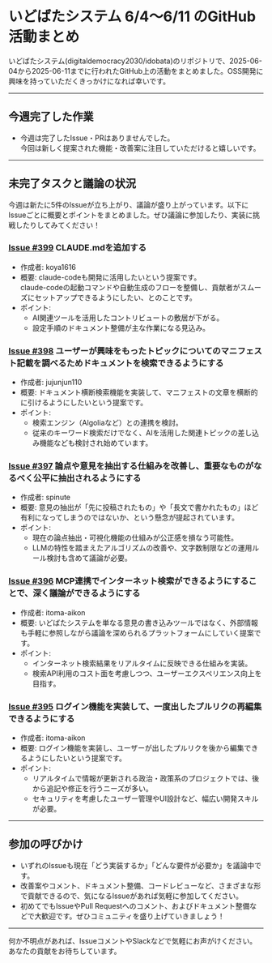 # いどばたシステム 6/4〜6/11 のGitHub活動まとめ

いどばたシステム(digitaldemocracy2030/idobata)のリポジトリで、2025-06-04から2025-06-11までに行われたGitHub上の活動をまとめました。OSS開発に興味を持っていただくきっかけになれば幸いです。

---

## 今週完了した作業

- 今週は完了したIssue・PRはありませんでした。  
  今回は新しく提案された機能・改善案に注目していただけると嬉しいです。

---

## 未完了タスクと議論の状況

今週は新たに5件のIssueが立ち上がり、議論が盛り上がっています。以下にIssueごとに概要とポイントをまとめました。ぜひ議論に参加したり、実装に挑戦したりしてみてください！

### [Issue #399](https://github.com/digitaldemocracy2030/idobata/issues/399) CLAUDE.mdを追加する
- 作成者: koya1616
- 概要: claude-codeも開発に活用したいという提案です。  
  claude-codeの起動コマンドや自動生成のフローを整備し、貢献者がスムーズにセットアップできるようにしたい、とのことです。
- ポイント:  
  - AI関連ツールを活用したコントリビュートの敷居が下がる。  
  - 設定手順のドキュメント整備が主な作業になる見込み。

### [Issue #398](https://github.com/digitaldemocracy2030/idobata/issues/398) ユーザーが興味をもったトピックについてのマニフェスト記載を調べるためドキュメントを検索できるようにする
- 作成者: jujunjun110
- 概要: ドキュメント横断検索機能を実装して、マニフェストの文章を横断的に引けるようにしたいという提案です。
- ポイント:  
  - 検索エンジン（Algoliaなど）との連携を検討。  
  - 従来のキーワード検索だけでなく、AIを活用した関連トピックの差し込み機能なども検討され始めています。

### [Issue #397](https://github.com/digitaldemocracy2030/idobata/issues/397) 論点や意見を抽出する仕組みを改善し、重要なものがなるべく公平に抽出されるようにする
- 作成者: spinute
- 概要: 意見の抽出が「先に投稿されたもの」や「長文で書かれたもの」ほど有利になってしまうのではないか、という懸念が提起されています。
- ポイント:  
  - 現在の論点抽出・可視化機能の仕組みが公正感を損なう可能性。  
  - LLMの特性を踏まえたアルゴリズムの改善や、文字数制限などの運用ルール検討も含めて議論が必要。

### [Issue #396](https://github.com/digitaldemocracy2030/idobata/issues/396) MCP連携でインターネット検索ができるようにすることで、深く議論ができるようにする
- 作成者: itoma-aikon
- 概要: いどばたシステムを単なる意見の書き込みツールではなく、外部情報も手軽に参照しながら議論を深められるプラットフォームにしていく提案です。
- ポイント:  
  - インターネット検索結果をリアルタイムに反映できる仕組みを実装。  
  - 検索API利用のコスト面を考慮しつつ、ユーザーエクスペリエンス向上を目指す。

### [Issue #395](https://github.com/digitaldemocracy2030/idobata/issues/395) ログイン機能を実装して、一度出したプルリクの再編集できるようにする
- 作成者: itoma-aikon
- 概要: ログイン機能を実装し、ユーザーが出したプルリクを後から編集できるようにしたいという提案です。
- ポイント:  
  - リアルタイムで情報が更新される政治・政策系のプロジェクトでは、後から追記や修正を行うニーズが多い。  
  - セキュリティを考慮したユーザー管理やUI設計など、幅広い開発スキルが必要。

---

## 参加の呼びかけ

- いずれのIssueも現在「どう実装するか」「どんな要件が必要か」を議論中です。  
- 改善案やコメント、ドキュメント整備、コードレビューなど、さまざまな形で貢献できるので、気になるIssueがあれば気軽に参加してください。  
- 初めてでもIssueやPull Requestへのコメント、およびドキュメント整備などで大歓迎です。ぜひコミュニティを盛り上げていきましょう！

---

何か不明点があれば、IssueコメントやSlackなどで気軽にお声がけください。あなたの貢献をお待ちしています。  